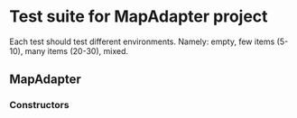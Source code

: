 # Test suite for MapAdapter project
Each test should test different environments. Namely:
empty, few items (5-10), many items (20-30), mixed.

## MapAdapter

### Constructors

